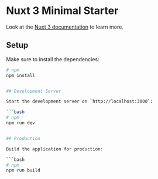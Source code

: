 # Nuxt 3 Minimal Starter

Look at the [Nuxt 3 documentation](https://nuxt.com/docs/getting-started/introduction) to learn more.

## Setup

Make sure to install the dependencies:

```bash
# npm
npm install


## Development Server

Start the development server on `http://localhost:3000`:

```bash
# npm
npm run dev


## Production

Build the application for production:

```bash
# npm
npm run build


